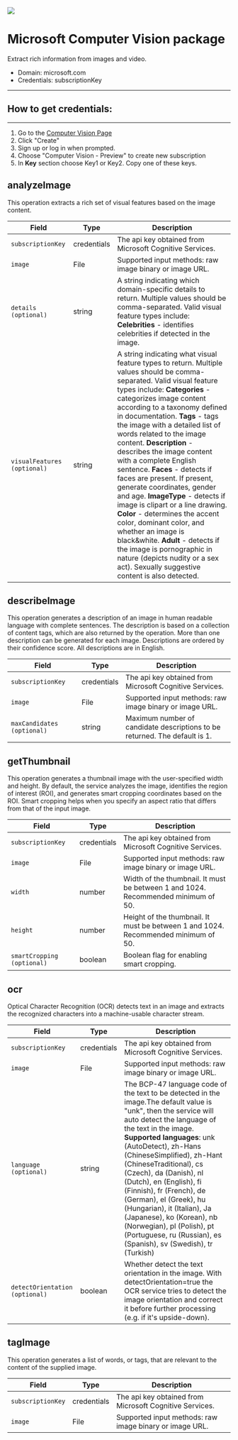 [![](https://scdn.rapidapi.com/RapidAPI_banner.png)](https://rapidapi.com/package/MicrosoftComputerVision/functions?utm_source=RapidAPIGitHub_MicrosoftComputerVisionFunctions&utm_medium=button&utm_content=RapidAPI_GitHub)

Microsoft Computer Vision package
===================


Extract rich information from images and video.
* Domain: microsoft.com
* Credentials: subscriptionKey

----------

## How to get credentials: 
---------------

 1. Go to the [Computer Vision Page](https://azure.microsoft.com/en-us/try/cognitive-services/?api=computer-vision)
 2. Click "Create"
 3. Sign up or log in when prompted. 
 4. Choose "Computer Vision - Preview" to create new subscription
 5. In **Key** section choose Key1 or Key2. Copy one of these keys.




**analyzeImage**
-------

This operation extracts a rich set of visual features based on the image content. 

| Field                         | Type      | Description   |
| -------                       | ----      | ---           |
| `subscriptionKey`             | credentials    |  The api key obtained from Microsoft Cognitive Services.    |
| `image`                       | File    |  Supported input methods: raw image binary or image URL.   |
| `details (optional)`          | string    |  A string indicating which domain-specific details to return. Multiple values should be comma-separated. Valid visual feature types include: **Celebrities** - identifies celebrities if detected in the image. |
| `visualFeatures (optional)`   | string    |  A string indicating what visual feature types to return. Multiple values should be comma-separated. Valid visual feature types include: **Categories** - categorizes image content according to a taxonomy defined in documentation. **Tags** - tags the image with a detailed list of words related to the image content. **Description** - describes the image content with a complete English sentence. **Faces** - detects if faces are present. If present, generate coordinates, gender and age. **ImageType** - detects if image is clipart or a line drawing. **Color** - determines the accent color, dominant color, and whether an image is black&white. **Adult** - detects if the image is pornographic in nature (depicts nudity or a sex act). Sexually suggestive content is also detected. |


**describeImage**
-------

This operation generates a description of an image in human readable language with complete sentences. The description is based on a collection of content tags, which are also returned by the operation. More than one description can be generated for each image. Descriptions are ordered by their confidence score. All descriptions are in English. 

| Field                         | Type      | Description   |
| -------                       | ----      | ---           |
| `subscriptionKey`             | credentials    |  The api key obtained from Microsoft Cognitive Services.    |
| `image`                       | File    |  Supported input methods: raw image binary or image URL.   |
| `maxCandidates (optional)`    | string    |  Maximum number of candidate descriptions to be returned. The default is 1. |

**getThumbnail**
-------

This operation generates a thumbnail image with the user-specified width and height. By default, the service analyzes the image, identifies the region of interest (ROI), and generates smart cropping coordinates based on the ROI. Smart cropping helps when you specify an aspect ratio that differs from that of the input image.

| Field                         | Type      | Description   |
| -------                       | ----      | ---           |
| `subscriptionKey`             | credentials    |  The api key obtained from Microsoft Cognitive Services.    |
| `image`                       | File    |  Supported input methods: raw image binary or image URL.   |
| `width`                       | number    |  Width of the thumbnail. It must be between 1 and 1024. Recommended minimum of 50. |
| `height`                      | number    |  Height of the thumbnail. It must be between 1 and 1024. Recommended minimum of 50. |
| `smartCropping (optional)`    | boolean   |  Boolean flag for enabling smart cropping. |


**ocr**
-------

Optical Character Recognition (OCR) detects text in an image and extracts the recognized characters into a machine-usable character stream.

| Field                         | Type      | Description   |
| -------                       | ----      | ---           |
| `subscriptionKey`             | credentials    |  The api key obtained from Microsoft Cognitive Services.    |
| `image`                       | File    |  Supported input methods: raw image binary or image URL.   |
| `language (optional)`         | string    |  The BCP-47 language code of the text to be detected in the image.The default value is "unk", then the service will auto detect the language of the text in the image. **Supported languages**: unk (AutoDetect), zh-Hans (ChineseSimplified), zh-Hant (ChineseTraditional), cs (Czech), da (Danish), nl (Dutch), en (English), fi (Finnish), fr (French), de (German), el (Greek), hu (Hungarian), it (Italian), Ja (Japanese), ko (Korean), nb (Norwegian), pl (Polish), pt (Portuguese, ru (Russian), es (Spanish), sv (Swedish), tr (Turkish) |
| `detectOrientation (optional)`  | boolean  |  Whether detect the text orientation in the image. With detectOrientation=true the OCR service tries to detect the image orientation and correct it before further processing (e.g. if it's upside-down).   |


**tagImage**
-------

This operation generates a list of words, or tags, that are relevant to the content of the supplied image. 

| Field                         | Type      | Description   |
| -------                       | ----      | ---           |
| `subscriptionKey`             | credentials    |  The api key obtained from Microsoft Cognitive Services.    |
| `image`                       | File    |  Supported input methods: raw image binary or image URL.   |
